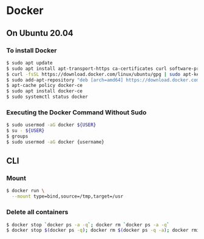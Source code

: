 # Docker

## On Ubuntu 20.04

### To install Docker

```sh
$ sudo apt update
$ sudo apt install apt-transport-https ca-certificates curl software-properties-common
$ curl -fsSL https://download.docker.com/linux/ubuntu/gpg | sudo apt-key add -
$ sudo add-apt-repository "deb [arch=amd64] https://download.docker.com/linux/ubuntu focal stable"
$ apt-cache policy docker-ce
$ sudo apt install docker-ce
$ sudo systemctl status docker
```

### Executing the Docker Command Without Sudo

```sh
$ sudo usermod -aG docker ${USER}
$ su - ${USER}
$ groups
$ sudo usermod -aG docker {username}
```

## CLI

### Mount

```sh
$ docker run \
  --mount type=bind,source=/tmp,target=/usr
```

### Delete all containers

```sh
$ docker stop `docker ps -a -q`; docker rm `docker ps -a -q`
$ docker stop $(docker ps -q); docker rm $(docker ps -q -a); docker rmi $(docker images -q) --force
```
